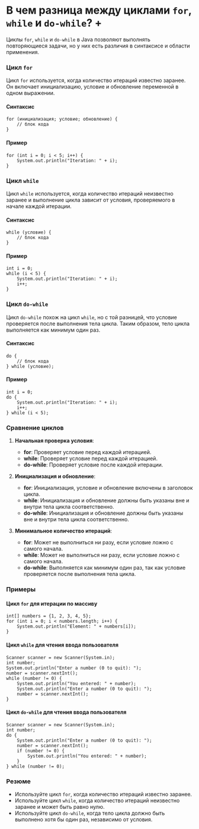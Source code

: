 # В чем разница между циклами `for`, `while` и `do-while`? +

Циклы `for`, `while` и `do-while` в Java позволяют выполнять повторяющиеся задачи, но у них есть различия в синтаксисе и области применения.

### Цикл `for`

Цикл `for` используется, когда количество итераций известно заранее. Он включает инициализацию, условие и обновление переменной в одном выражении.

#### Синтаксис

```
for (инициализация; условие; обновление) {
    // блок кода
}
```

#### Пример

```
for (int i = 0; i < 5; i++) {
    System.out.println("Iteration: " + i);
}
```

### Цикл `while`

Цикл `while` используется, когда количество итераций неизвестно заранее и выполнение цикла зависит от условия, проверяемого в начале каждой итерации.

#### Синтаксис

```
while (условие) {
    // блок кода
}
```

#### Пример

```
int i = 0;
while (i < 5) {
    System.out.println("Iteration: " + i);
    i++;
}
```

### Цикл `do-while`

Цикл `do-while` похож на цикл `while`, но с той разницей, что условие проверяется после выполнения тела цикла. Таким образом, тело цикла выполняется как минимум один раз.

#### Синтаксис

```
do {
    // блок кода
} while (условие);
```

#### Пример

```
int i = 0;
do {
    System.out.println("Iteration: " + i);
    i++;
} while (i < 5);
```

### Сравнение циклов

1. **Начальная проверка условия**:
    - **for**: Проверяет условие перед каждой итерацией.
    - **while**: Проверяет условие перед каждой итерацией.
    - **do-while**: Проверяет условие после каждой итерации.

2. **Инициализация и обновление**:
    - **for**: Инициализация, условие и обновление включены в заголовок цикла.
    - **while**: Инициализация и обновление должны быть указаны вне и внутри тела цикла соответственно.
    - **do-while**: Инициализация и обновление должны быть указаны вне и внутри тела цикла соответственно.

3. **Минимальное количество итераций**:
    - **for**: Может не выполниться ни разу, если условие ложно с самого начала.
    - **while**: Может не выполниться ни разу, если условие ложно с самого начала.
    - **do-while**: Выполняется как минимум один раз, так как условие проверяется после выполнения тела цикла.

### Примеры

#### Цикл `for` для итерации по массиву

```
int[] numbers = {1, 2, 3, 4, 5};
for (int i = 0; i < numbers.length; i++) {
    System.out.println("Element: " + numbers[i]);
}
```

#### Цикл `while` для чтения ввода пользователя

```
Scanner scanner = new Scanner(System.in);
int number;
System.out.println("Enter a number (0 to quit): ");
number = scanner.nextInt();
while (number != 0) {
    System.out.println("You entered: " + number);
    System.out.println("Enter a number (0 to quit): ");
    number = scanner.nextInt();
}
```

#### Цикл `do-while` для чтения ввода пользователя

```
Scanner scanner = new Scanner(System.in);
int number;
do {
    System.out.println("Enter a number (0 to quit): ");
    number = scanner.nextInt();
    if (number != 0) {
        System.out.println("You entered: " + number);
    }
} while (number != 0);
```

### Резюме

- Используйте цикл `for`, когда количество итераций известно заранее.
- Используйте цикл `while`, когда количество итераций неизвестно заранее и может быть равно нулю.
- Используйте цикл `do-while`, когда тело цикла должно быть выполнено хотя бы один раз, независимо от условия.